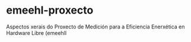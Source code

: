 # emeehl-proxecto
Aspectos xerais do Proxecto de Medición para a Eficiencia Enerxética en Hardware Libre (emeehlI
